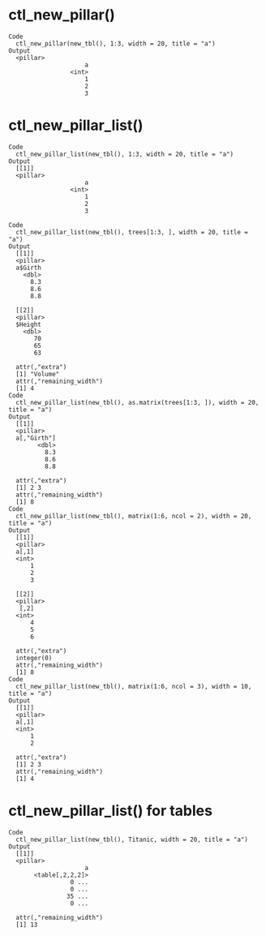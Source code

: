 # ctl_new_pillar()

    Code
      ctl_new_pillar(new_tbl(), 1:3, width = 20, title = "a")
    Output
      <pillar>
                         a
                     <int>
                         1
                         2
                         3

# ctl_new_pillar_list()

    Code
      ctl_new_pillar_list(new_tbl(), 1:3, width = 20, title = "a")
    Output
      [[1]]
      <pillar>
                         a
                     <int>
                         1
                         2
                         3
      
    Code
      ctl_new_pillar_list(new_tbl(), trees[1:3, ], width = 20, title = "a")
    Output
      [[1]]
      <pillar>
      a$Girth
        <dbl>
          8.3
          8.6
          8.8
      
      [[2]]
      <pillar>
      $Height
        <dbl>
           70
           65
           63
      
      attr(,"extra")
      [1] "Volume"
      attr(,"remaining_width")
      [1] 4
    Code
      ctl_new_pillar_list(new_tbl(), as.matrix(trees[1:3, ]), width = 20, title = "a")
    Output
      [[1]]
      <pillar>
      a[,"Girth"]
            <dbl>
              8.3
              8.6
              8.8
      
      attr(,"extra")
      [1] 2 3
      attr(,"remaining_width")
      [1] 8
    Code
      ctl_new_pillar_list(new_tbl(), matrix(1:6, ncol = 2), width = 20, title = "a")
    Output
      [[1]]
      <pillar>
      a[,1]
      <int>
          1
          2
          3
      
      [[2]]
      <pillar>
       [,2]
      <int>
          4
          5
          6
      
      attr(,"extra")
      integer(0)
      attr(,"remaining_width")
      [1] 8
    Code
      ctl_new_pillar_list(new_tbl(), matrix(1:6, ncol = 3), width = 10, title = "a")
    Output
      [[1]]
      <pillar>
      a[,1]
      <int>
          1
          2
      
      attr(,"extra")
      [1] 2 3
      attr(,"remaining_width")
      [1] 4

# ctl_new_pillar_list() for tables

    Code
      ctl_new_pillar_list(new_tbl(), Titanic, width = 20, title = "a")
    Output
      [[1]]
      <pillar>
                         a
           <table[,2,2,2]>
                     0 ...
                     0 ...
                    35 ...
                     0 ...
      
      attr(,"remaining_width")
      [1] 13

